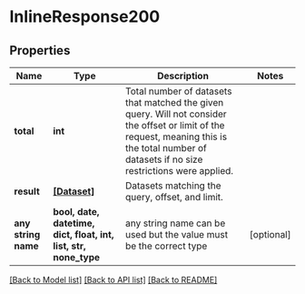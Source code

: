 # InlineResponse200


## Properties
Name | Type | Description | Notes
------------ | ------------- | ------------- | -------------
**total** | **int** | Total number of datasets that matched the given query. Will not consider the offset or limit of the request, meaning this is the total number of datasets if no size restrictions were applied. | 
**result** | [**[Dataset]**](Dataset.md) | Datasets matching the query, offset, and limit. | 
**any string name** | **bool, date, datetime, dict, float, int, list, str, none_type** | any string name can be used but the value must be the correct type | [optional]

[[Back to Model list]](../README.md#documentation-for-models) [[Back to API list]](../README.md#documentation-for-api-endpoints) [[Back to README]](../README.md)


